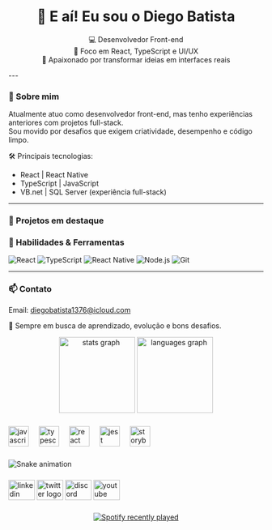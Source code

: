<h1 align="center">👋 E aí! Eu sou o Diego Batista</h1>

<p align="center">
  💻 Desenvolvedor Front-end <br />
  🎯 Foco em React, TypeScript e UI/UX<br />
  🚀 Apaixonado por transformar ideias em interfaces reais <br />
</p>
---

### 🧠 Sobre mim

Atualmente atuo como desenvolvedor front-end, mas tenho experiências anteriores com projetos full-stack.  
Sou movido por desafios que exigem criatividade, desempenho e código limpo.

🛠️ Principais tecnologias:
- React | React Native
- TypeScript | JavaScript
- VB.net | SQL Server (experiência full-stack)

---
### 🚧 Projetos em destaque

### 🚀 Habilidades & Ferramentas

![React](https://img.shields.io/badge/-React-20232A?style=flat&logo=react)
![TypeScript](https://img.shields.io/badge/-TypeScript-3178C6?style=flat&logo=typescript)
![React Native](https://img.shields.io/badge/-React_Native-61DAFB?style=flat&logo=react)
![Node.js](https://img.shields.io/badge/-Node.js-339933?style=flat&logo=node.js)
![Git](https://img.shields.io/badge/-Git-F05032?style=flat&logo=git)

---

### 📫 Contato
Email: diegobatista1376@icloud.com

🧩 Sempre em busca de aprendizado, evolução e bons desafios.
<div align="center">
  <img src="https://github-readme-stats.vercel.app/api?username=devbatistaa&hide_title=false&hide_rank=false&show_icons=true&include_all_commits=true&count_private=true&disable_animations=false&theme=dracula&locale=en&hide_border=false&order=1" height="150" alt="stats graph"  />
  <img src="https://github-readme-stats.vercel.app/api/top-langs?username=devbatistaa&locale=en&hide_title=false&layout=compact&card_width=320&langs_count=5&theme=dracula&hide_border=false&order=2" height="150" alt="languages graph"  />
</div>

###

<div align="left">
  <img src="https://cdn.jsdelivr.net/gh/devicons/devicon/icons/javascript/javascript-original.svg" height="40" alt="javascript logo"  />
  <img width="12" />
  <img src="https://cdn.jsdelivr.net/gh/devicons/devicon/icons/typescript/typescript-original.svg" height="40" alt="typescript logo"  />
  <img width="12" />
  <img src="https://cdn.jsdelivr.net/gh/devicons/devicon/icons/react/react-original.svg" height="40" alt="react logo"  />
  <img width="12" />
  <img src="https://cdn.jsdelivr.net/gh/devicons/devicon/icons/jest/jest-plain.svg" height="40" alt="jest logo"  />
  <img width="12" />
  <img src="https://cdn.jsdelivr.net/gh/devicons/devicon/icons/storybook/storybook-original.svg" height="40" alt="storybook logo"  />
</div>

###

<img src="https://raw.githubusercontent.com/devbatistaa/devbatistaa/output/snake.svg" alt="Snake animation" />

###

<div align="left">
  <img src="https://raw.githubusercontent.com/maurodesouza/profile-readme-generator/master/src/assets/icons/social/linkedin/default.svg" width="52" height="40" alt="linkedin logo"  />
  <img src="https://raw.githubusercontent.com/maurodesouza/profile-readme-generator/master/src/assets/icons/social/twitter/default.svg" width="52" height="40" alt="twitter logo"  />
  <img src="https://raw.githubusercontent.com/maurodesouza/profile-readme-generator/master/src/assets/icons/social/discord/default.svg" width="52" height="40" alt="discord logo"  />
  <img src="https://raw.githubusercontent.com/maurodesouza/profile-readme-generator/master/src/assets/icons/social/youtube/default.svg" width="52" height="40" alt="youtube logo"  />
</div>

###

<div align="center">
  <a href="https://open.spotify.com/user/Diegoa8">
    <img src="https://spotify-recently-played-readme.vercel.app/api?user=Diegoa8&count=5" alt="Spotify recently played"  />
  </a>
</div>

###
